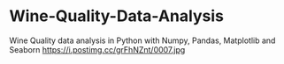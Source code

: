 # Wine-Quality-Data-Analysis
Wine Quality data analysis in Python with Numpy, Pandas, Matplotlib and Seaborn
https://i.postimg.cc/grFhNZnt/0007.jpg
